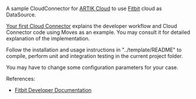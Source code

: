 A sample CloudConnector for [ARTIK Cloud](https://www.artik.io/cloud/) to use [Fitbit](https://www.fitbit.com/) cloud as DataSource.

[Your first Cloud Connector](https://developer.artik.cloud/sami/demos-tools/your-first-cloud-connector.html) explains the developer workflow and Cloud Connector code using Moves as an example. You may consult it for detailed explanation of the implementation.

Follow the installation and usage instructions in "../template/README" to compile, perform unit and integration testing in the current project folder.

You may have to change some configuration parameters for your case. 

References:

* [Fitbit Developer Documentation](https://dev.fitbit.com/docs)

